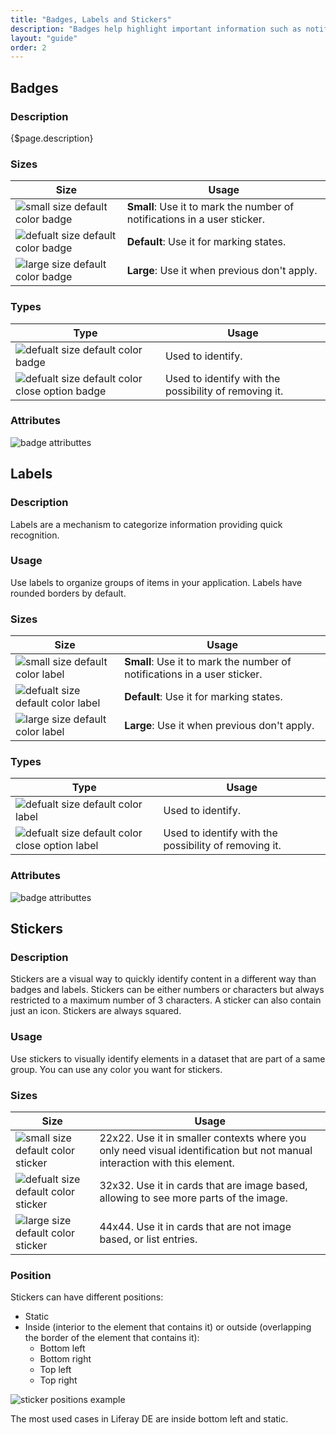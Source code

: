 ```yaml
---
title: "Badges, Labels and Stickers"
description: "Badges help highlight important information such as notifications or new and unread messages. Badges have circular borders by default."
layout: "guide"
order: 2
---
```


## Badges

### Description

{$page.description}

### Sizes

| Size | Usage |
| ---- | ----- |
| ![small size default color badge](/images/lexicon-1/badgeSmallDefault.png) | **Small**: Use it to mark the number of notifications in a user sticker. |
| ![defualt size default color badge](/images/lexicon-1/badgeDefaultDefault.png) | **Default**: Use it for marking states. |
| ![large size default color badge](/images/lexicon-1/badgeLargeDefault.png) | **Large**: Use it when previous don't apply. |

### Types

| Type | Usage |
| ---- | ----- |
| ![defualt size default color badge](/images/lexicon-1/badgeDefaultDefault.png) | Used to identify.|
| ![defualt size default color close option badge](/images/lexicon-1/badgeCloseDefaultDefault.png) | Used to identify with the possibility of removing it.|

### Attributes

![badge attributtes](/images/lexicon-1/badgesAttributes.png)

## Labels

### Description

Labels are a mechanism to categorize information providing quick recognition.

### Usage
Use labels to organize groups of items in your application. Labels have rounded borders by default.

### Sizes

| Size | Usage |
| ---- | ----- |
| ![small size default color label](/images/lexicon-1/labelSmallDefault.png) | **Small**: Use it to mark the number of notifications in a user sticker. |
| ![defualt size default color label](/images/lexicon-1/labelDefaultDefault.png) | **Default**: Use it for marking states. |
| ![large size default color label](/images/lexicon-1/labelLargeDefault.png) | **Large**: Use it when previous don't apply. |

### Types

| Type | Usage |
| ---- | ----- |
| ![defualt size default color label](/images/lexicon-1/labelDefaultDefault.png) | Used to identify.|
| ![defualt size default color close option label](/images/lexicon-1/labelCloseDefaultDefault.png) | Used to identify with the possibility of removing it.|

### Attributes

![badge attributtes](/images/lexicon-1/badgesAttributes.png)

## Stickers

### Description

Stickers are a visual way to quickly identify content in a different way than badges and labels. Stickers can be either numbers or characters but always restricted to a maximum number of 3 characters. A sticker can also contain just an icon. Stickers are always squared.

### Usage
Use stickers to visually identify elements in a dataset that are part of a same group. You can use any color you want for stickers.

### Sizes

| Size | Usage |
| ---- | ----- |
| ![small size default color sticker](/images/lexicon-1/stickerSquaredSmall.png) | 22x22. Use it in smaller contexts where you only need visual identification but not manual interaction with this element. |
| ![defualt size default color sticker](/images/lexicon-1/stickerSquaredDefault.png) | 32x32. Use it in cards that are image based, allowing to see more parts of the image. |
| ![large size default color sticker](/images/lexicon-1/stickerSquaredLarge.png) | 44x44. Use it in cards that are not image based, or list entries. |

### Position
Stickers can have different positions:
* Static
* Inside (interior to the element that contains it) or outside (overlapping the border of the element that contains it):
	* Bottom left
	* Bottom right
	* Top left
	* Top right

![sticker positions example](/images/lexicon-1/stickerSample.png)

The most used cases in Liferay DE are inside bottom left and static.
